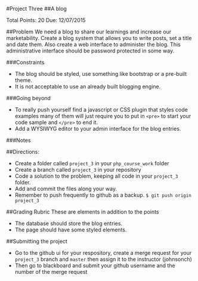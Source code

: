 #Project Three
##A blog

Total Points: 20
Due: 12/07/2015

##Problem
We need a blog to share our learnings and increase our marketability.  Create a 
blog system that allows you to write posts, set a title and date them.  Also
create a web interface to administer the blog. This administrative interface
should be password protected in some way.

###Constraints
* The blog should be styled, use something like bootstrap or a pre-built theme.
* It is not acceptable to use an already built blogging engine.

###Going beyond 
* To really push yourself find a javascript or CSS plugin that styles code examples
many of them will just require you to put in ```<pre>``` to start your code 
sample and ```</pre>``` to end it.
* Add a WYSIWYG editor to your admin interface for the blog entries.

###Notes

##Directions:
* Create a folder called ```project_3``` in your ```php_course_work``` folder 
* Create a branch called ```project_3``` in your repository 
* Code a solution to the problem, keeping all code in your ```project_3``` folder.
* Add and commit the files along your way. 
* Remember to push frequently to github as a backup.
```$ git push origin project_3```

##Grading Rubric 
These are elements in addition to the points 
* The database should store the blog entries.
* The page should have some styled elements.

##Submitting the project
* Go to the github ui for your respository, create a merge request for your 
```project_3``` branch and ```master``` then assign it to the instructor (johnsonch) 
* Then go to blackboard and submit your github username and the number of the 
merge request
